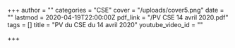 +++
author = ""
categories = "CSE"
cover = "/uploads/cover5.png"
date = ""
lastmod = 2020-04-19T22:00:00Z
pdf_link = "/PV CSE 14 avril 2020.pdf"
tags = []
title = "PV du CSE du 14 avril 2020"
youtube_video_id = ""

+++
